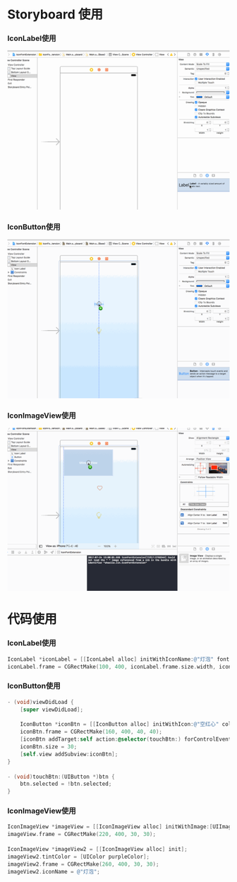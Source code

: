 # Storyboard 使用

### IconLabel使用
![IconLabel使用](./Resources/storyboard上IconLabel使用.gif)


### IconButton使用
![IconButton使用](./Resources/storyboard上IconButton使用.gif)


### IconImageView使用
![IconImageView使用](./Resources/storyboard上IconImageView使用.gif)

# 代码使用

### IconLabel使用

``` objectiveC
IconLabel *iconLabel = [[IconLabel alloc] initWithIconName:@"灯泡" fontSize:30];
iconLabel.frame = CGRectMake(100, 400, iconLabel.frame.size.width, iconLabel.frame.size.height);
```

### IconButton使用
``` objectiveC
- (void)viewDidLoad {
    [super viewDidLoad];
    
    IconButton *iconBtn = [[IconButton alloc] initWithIcon:@"空红心" color:[UIColor yellowColor] selectedIcon:@"实红心" selectedColor:[UIColor redColor]];
    iconBtn.frame = CGRectMake(160, 400, 40, 40);
    [iconBtn addTarget:self action:@selector(touchBtn:) forControlEvents:UIControlEventTouchUpInside];
    iconBtn.size = 30;
    [self.view addSubview:iconBtn];
}

- (void)touchBtn:(UIButton *)btn {
    btn.selected = !btn.selected;
}
```

### IconImageView使用

``` objectiveC
IconImageView *imageView = [[IconImageView alloc] initWithImage:[UIImage iconWithInfo:[IconInfo iconInfoWithText:@"back" size:24 color:[UIColor blackColor]]]];
imageView.frame = CGRectMake(220, 400, 30, 30);

IconImageView *imageView2 = [[IconImageView alloc] init];
imageView2.tintColor = [UIColor purpleColor];
imageView2.frame = CGRectMake(260, 400, 30, 30);
imageView2.iconName = @"灯泡";
```